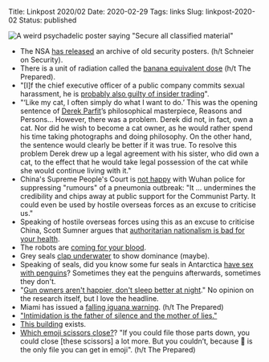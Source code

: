 Title: Linkpost 2020/02
Date: 2020-02-29
Tags: links
Slug: linkpost-2020-02
Status: published

![A weird psychadelic poster saying "Secure all classified material"]({static}/images/secure_all_classified_material.jpeg)

- The NSA [has released][nsa] an archive of old security posters. (h/t Schneier on Security).
- There is a unit of radiation called the [banana equivalent dose][] (h/t The Prepared).
- "[I]f the chief executive officer of a public company commits sexual harassment, he is [probably also guilty of insider trading][insider]".
- "‘Like my cat, I often simply do what I want to do.’ This was the opening sentence of [Derek Parfit][parfit]’s philosophical masterpiece, Reasons and Persons… However, there was a problem. Derek did not, in fact, own a cat. Nor did he wish to become a cat owner, as he would rather spend his time taking photographs and doing philosophy. On the other hand, the sentence would clearly be better if it was true. To resolve this problem Derek drew up a legal agreement with his sister, who did own a cat, to the effect that he would take legal possession of the cat while she would continue living with it."
- China's Supreme People's Court is [not happy][] with Wuhan police for suppressing "rumours" of a pneumonia outbreak: "It ... undermines the credibility and chips away at public support for the Communist Party. It could even be used by hostile overseas forces as an excuse to criticise us."
- Speaking of hostile overseas forces using this as an excuse to criticise China, Scott Sumner argues that [authoritarian nationalism is bad for your health][authnat].
- The robots are [coming for your blood][blood].
- Grey seals [clap underwater][] to show dominance (maybe).
- Speaking of seals, did you know some fur seals in Antarctica [have sex with penguins][penguins]? Sometimes they eat the penguins afterwards, sometimes they don't.
- "[Gun owners aren't happier, don't sleep better at night][gun]." No opinion on the research itself, but I love the headline.
- Miami has issued a [falling iguana warning][iguana]. (h/t The Prepared)
- ["Intimidation is the father of silence and the mother of lies."][intimidation]
- [This building][building] exists.
- [Which emoji scissors close?][scissors]? "If you could file those parts down, you could close [these scissors] a lot more. But you couldn’t, because 📁 is the only file you can get in emoji". (h/t The Prepared)

[penguins]: http://www.bbc.com/earth/story/20141117-why-seals-have-sex-with-penguins
[clap underwater]: https://www.eurekalert.org/pub_releases/2020-02/mu-gsd013020.php
[nsa]: https://www.bbc.com/news/world-us-canada-44369361
[banana equivalent dose]: https://en.wikipedia.org/wiki/Banana_equivalent_dose
[parfit]: https://sjbeard.weebly.com/parfit-bio.html
[insider]: https://www.bloomberg.com/opinion/articles/2020-01-27/everything-might-be-insider-trading
[file]: https://www.vintag.es/2020/01/central-social-institution-prague.html?mc_cid=9b582dfb89&mc_eid=89ffab7a26
[authnat]: https://www.econlib.org/authoritarian-nationalism-is-bad-for-your-health/
[not happy]: https://www.scmp.com/news/china/society/article/3048042/chinas-top-court-hits-out-wuhan-police-over-coronavirus-rumour
[blood]: https://www.eurekalert.org/pub_releases/2020-02/ru-nrd020620.php
[gun]: https://www.eurekalert.org/pub_releases/2020-02/uoa-goa020420.php
[iguana]: https://edition.cnn.com/2020/01/21/weather/miami-freeze-falling-iguana-forecast-trnd/index.html?mc_cid=381ea7cd0c&mc_eid=89ffab7a26
[intimidation]: https://www.econlib.org/fear-of-mentoring/
[building]: https://www.google.com/search?sa=G&hl=en-DE&sxsrf=ACYBGNSwBIOpuAT0QzNUZ2cYt4D5Wa37Ag:1581208360793&q=kengo+kuma+m2+building&tbm=isch&source=iu&ictx=1&tbs=simg:CAES1QIJPlP5ZqMLVicayQILELCMpwgaYgpgCAMSKIYV8R3uHbENhxXoHfsdhRXfFN4U6TjqPuc-5zjoKuEq6T7KIvM4mSoaMHDdMiIxSV_1ARKl2K7lk5RMF6470Rd1hJLwAC9Z5Ir9-iQiUkTu9mwi32_1mowY5CNCAEDAsQjq7-CBoKCggIARIEtIZO9QwLEJ3twQkawQEKKAoWY2xhc3NpY2FsIGFyY2hpdGVjdHVyZdqliPYDCgoIL20vMGR2aDkKIQoOdHJpdW1waGFsIGFyY2japYj2AwsKCS9tLzAxX2hjdAofCgxyb21hbiB0ZW1wbGXapYj2AwsKCS9tLzAzZjBoNAopChZicnV0YWxpc3QgYXJjaGl0ZWN0dXJl2qWI9gMLCgkvbS8wMjZ5NTYKJgoTY29tbWVyY2lhbCBidWlsZGluZ9qliPYDCwoJL20vMDVoZzU0DA&fir=AGsU7Zou9Ip7IM%253A%252CEEZl02mgMlAvZM%252C_&vet=1&usg=AI4_-kSpnwmgW-VZMNP2pbtyfTohzQyaNg&ved=2ahUKEwjKxaSVnMPnAhXux6YKHYK1CQYQ9QEwAnoECAEQBA#imgrc=gM0PX6jjZ99BrM:&vet=1
[scissors]: https://wh0.github.io/2020/01/02/scissors.html?mc_cid=a3c07a2505&mc_eid=89ffab7a26

